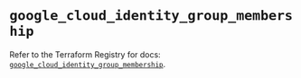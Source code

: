 # `google_cloud_identity_group_membership`

Refer to the Terraform Registry for docs: [`google_cloud_identity_group_membership`](https://registry.terraform.io/providers/drfaust92/google/4.16.4/docs/resources/cloud_identity_group_membership).
